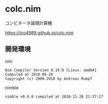 # colc.nim

コンビネータ論理計算機

https://jiro4989.github.io/colc.nim

## 開発環境

nim

    Nim Compiler Version 0.19.0 [Linux: amd64]
    Compiled at 2018-09-26
    Copyright (c) 2006-2018 by Andreas Rumpf

nimble

    nimble v0.9.0 compiled at 2018-11-28 21:37:17
